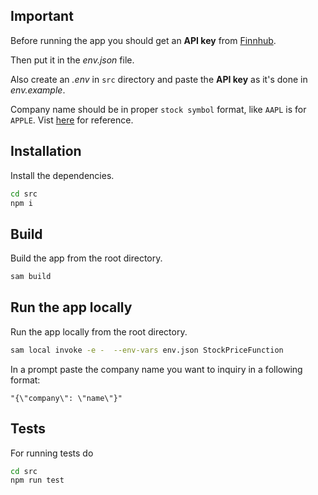 ## Important

Before running the app you should get an **API key** from [Finnhub](https://finnhub.io/).

Then put it in the *env.json* file.

Also create an *.env* in `src` directory and paste the **API key** as it's done in *env.example*.

Company name should be in proper `stock symbol` format, like `AAPL` is for `APPLE`.
Vist [here](https://business.unl.edu/outreach/econ-ed/nebraska-council-on-economic-education/student-programs/stock-market-game/documents/Top%202000%20Valued%20Companies%20with%20Ticker%20Symbols.pdf) for reference.

## Installation

Install the dependencies.

```sh
cd src
npm i
```

## Build 

Build the app from the root directory.

```sh
sam build
```

## Run the app locally

Run the app locally from the root directory.

```sh
sam local invoke -e -  --env-vars env.json StockPriceFunction
```
In a prompt paste the company name you want to inquiry in a following format:

`"{\"company\": \"name\"}"`

## Tests

For running tests do

```sh
cd src
npm run test
```
